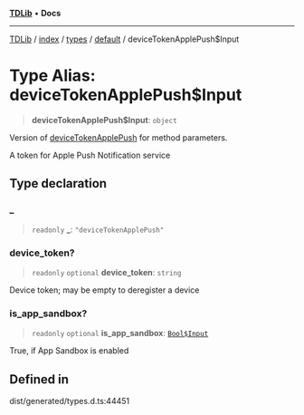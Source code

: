 [**TDLib**](../../../../../../README.md) • **Docs**

***

[TDLib](../../../../../../modules.md) / [index](../../../../../README.md) / [types](../../../README.md) / [default](../README.md) / deviceTokenApplePush$Input

# Type Alias: deviceTokenApplePush$Input

> **deviceTokenApplePush$Input**: `object`

Version of [deviceTokenApplePush](deviceTokenApplePush.md) for method parameters.

A token for Apple Push Notification service

## Type declaration

### \_

> `readonly` **\_**: `"deviceTokenApplePush"`

### device\_token?

> `readonly` `optional` **device\_token**: `string`

Device token; may be empty to deregister a device

### is\_app\_sandbox?

> `readonly` `optional` **is\_app\_sandbox**: [`Bool$Input`](Bool$Input.md)

True, if App Sandbox is enabled

## Defined in

dist/generated/types.d.ts:44451
